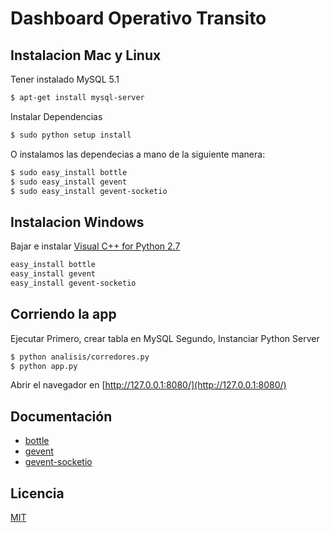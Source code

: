 # Dashboard Operativo Transito

## Instalacion Mac y Linux

Tener instalado MySQL 5.1
```sh
$ apt-get install mysql-server
```
Instalar Dependencias
```sh
$ sudo python setup install
```
O instalamos las dependecias a mano de la siguiente manera:
```sh
$ sudo easy_install bottle
$ sudo easy_install gevent
$ sudo easy_install gevent-socketio
```
## Instalacion Windows
Bajar e instalar [Visual C++ for Python 2.7](http://download.microsoft.com/download/7/9/6/796EF2E4-801B-4FC4-AB28-B59FBF6D907B/VCForPython27.msi)
```sh
easy_install bottle
easy_install gevent
easy_install gevent-socketio
```

## Corriendo la app
Ejecutar
Primero, crear tabla en MySQL
Segundo, Instanciar Python Server

```sh
$ python analisis/corredores.py
$ python app.py
```

Abrir el navegador en [http://127.0.0.1:8080/](http://127.0.0.1:8080/)

## Documentación 

  - [bottle](http://bottlepy.org/docs/dev/index.html)
  - [gevent](http://gevent.org/intro.html)
  - [gevent-socketio](https://gevent-socketio.readthedocs.org/en/latest/)

## Licencia
[MIT](http://opensource.org/licenses/MIT)